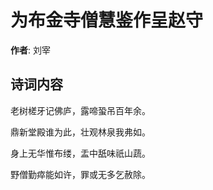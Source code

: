 # 为布金寺僧慧鉴作呈赵守

**作者**: 刘宰

## 诗词内容

老树槎牙记佛庐，露啼蛩吊百年余。

鼎新堂殿谁为此，壮观林泉我弗如。

身上无华惟布缕，盂中舐味祇山蔬。

野僧勤瘁能如许，罪或无多乞赦除。

